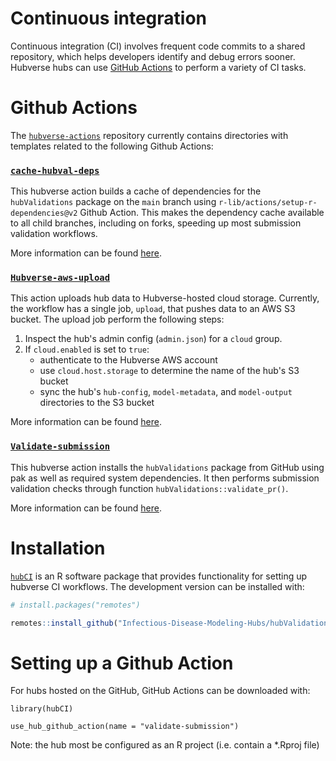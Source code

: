 # Continuous integration

Continuous integration (CI) involves frequent code commits to a shared repository, which helps developers identify and debug errors sooner. Hubverse hubs can use [GitHub Actions](https://github.com/features/actions) to perform a variety of CI tasks. 



# Github Actions

The [`hubverse-actions`](https://github.com/Infectious-Disease-Modeling-Hubs/hubverse-actions) repository currently contains directories with templates related to the following Github Actions:

### [`cache-hubval-deps`](https://github.com/Infectious-Disease-Modeling-Hubs/hubverse-actions/tree/main/cache-hubval-deps)
This hubverse action builds a cache of dependencies for the `hubValidations` package on the `main` branch using `r-lib/actions/setup-r-dependencies@v2` Github Action. This makes the dependency cache available to all child branches, including on forks, speeding up most submission validation workflows.

More information can be found [here](https://github.com/Infectious-Disease-Modeling-Hubs/hubverse-actions/tree/main/cache-hubval-deps).

### [`Hubverse-aws-upload`](https://github.com/Infectious-Disease-Modeling-Hubs/hubverse-actions/tree/main/hubverse-aws-upload)
This action uploads hub data to Hubverse-hosted cloud storage. Currently, the workflow has a single job, `upload`, that pushes data to an AWS S3 bucket.
The upload job perform the following steps:
1.	Inspect the hub's admin config (`admin.json`) for a `cloud` group.
2.	If `cloud.enabled` is set to `true`:
    -	authenticate to the Hubverse AWS account
    -	use `cloud.host.storage` to determine the name of the hub's S3 bucket
    -	sync the hub's `hub-config`, `model-metadata`, and `model-output` directories to the S3 bucket

More information can be found [here](https://github.com/Infectious-Disease-Modeling-Hubs/hubverse-actions/tree/main/hubverse-aws-upload).

### [`Validate-submission`](https://github.com/Infectious-Disease-Modeling-Hubs/hubverse-actions/tree/main/validate-submission)
This hubverse action installs the `hubValidations` package from GitHub using pak as well as required system dependencies.
It then performs submission validation checks through function `hubValidations::validate_pr()`.

More information can be found [here](https://github.com/Infectious-Disease-Modeling-Hubs/hubverse-actions/tree/main/validate-submission).



# Installation
[`hubCI`](https://github.com/Infectious-Disease-Modeling-Hubs/hubCI) is an R software package that provides functionality for setting up hubverse CI workflows. The development version can be installed with:

``` r
# install.packages("remotes")

remotes::install_github("Infectious-Disease-Modeling-Hubs/hubValidations")
```



# Setting up a Github Action

For hubs hosted on the GitHub, GitHub Actions can be downloaded with:

```{r example, eval = FALSE}
library(hubCI)

use_hub_github_action(name = "validate-submission")
```

Note: the hub most be configured as an R project (i.e. contain a *.Rproj file)
